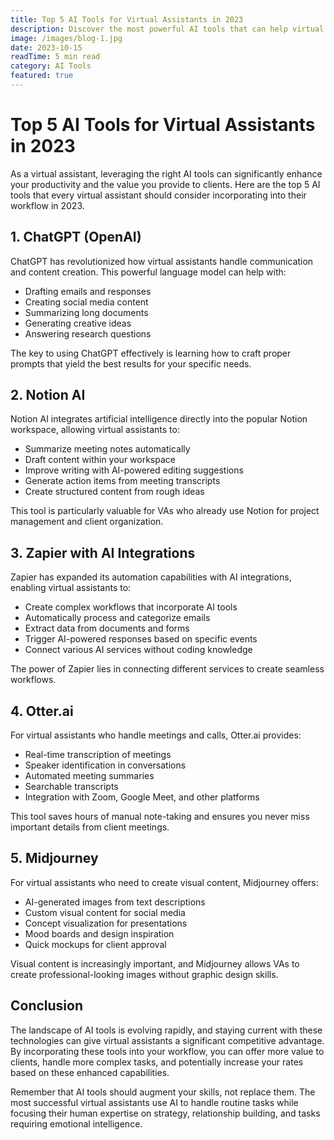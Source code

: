 ```yaml
---
title: Top 5 AI Tools for Virtual Assistants in 2023
description: Discover the most powerful AI tools that can help virtual assistants boost productivity and deliver better results for their clients.
image: /images/blog-1.jpg
date: 2023-10-15
readTime: 5 min read
category: AI Tools
featured: true
---
```


# Top 5 AI Tools for Virtual Assistants in 2023

As a virtual assistant, leveraging the right AI tools can significantly enhance your productivity and the value you provide to clients. Here are the top 5 AI tools that every virtual assistant should consider incorporating into their workflow in 2023.

## 1. ChatGPT (OpenAI)

ChatGPT has revolutionized how virtual assistants handle communication and content creation. This powerful language model can help with:

- Drafting emails and responses
- Creating social media content
- Summarizing long documents
- Generating creative ideas
- Answering research questions

The key to using ChatGPT effectively is learning how to craft proper prompts that yield the best results for your specific needs.

## 2. Notion AI

Notion AI integrates artificial intelligence directly into the popular Notion workspace, allowing virtual assistants to:

- Summarize meeting notes automatically
- Draft content within your workspace
- Improve writing with AI-powered editing suggestions
- Generate action items from meeting transcripts
- Create structured content from rough ideas

This tool is particularly valuable for VAs who already use Notion for project management and client organization.

## 3. Zapier with AI Integrations

Zapier has expanded its automation capabilities with AI integrations, enabling virtual assistants to:

- Create complex workflows that incorporate AI tools
- Automatically process and categorize emails
- Extract data from documents and forms
- Trigger AI-powered responses based on specific events
- Connect various AI services without coding knowledge

The power of Zapier lies in connecting different services to create seamless workflows.

## 4. Otter.ai

For virtual assistants who handle meetings and calls, Otter.ai provides:

- Real-time transcription of meetings
- Speaker identification in conversations
- Automated meeting summaries
- Searchable transcripts
- Integration with Zoom, Google Meet, and other platforms

This tool saves hours of manual note-taking and ensures you never miss important details from client meetings.

## 5. Midjourney

For virtual assistants who need to create visual content, Midjourney offers:

- AI-generated images from text descriptions
- Custom visual content for social media
- Concept visualization for presentations
- Mood boards and design inspiration
- Quick mockups for client approval

Visual content is increasingly important, and Midjourney allows VAs to create professional-looking images without graphic design skills.

## Conclusion

The landscape of AI tools is evolving rapidly, and staying current with these technologies can give virtual assistants a significant competitive advantage. By incorporating these tools into your workflow, you can offer more value to clients, handle more complex tasks, and potentially increase your rates based on these enhanced capabilities.

Remember that AI tools should augment your skills, not replace them. The most successful virtual assistants use AI to handle routine tasks while focusing their human expertise on strategy, relationship building, and tasks requiring emotional intelligence.